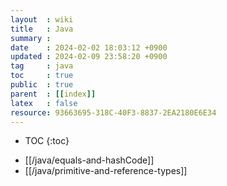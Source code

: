 ```yaml
---
layout  : wiki
title   : Java
summary : 
date    : 2024-02-02 18:03:12 +0900
updated : 2024-02-09 23:58:20 +0900
tag     : java
toc     : true
public  : true
parent  : [[index]]
latex   : false
resource: 93663695-318C-40F3-8837-2EA2180E6E34
---
```

* TOC
{:toc}

- [[/java/equals-and-hashCode]]
- [[/java/primitive-and-reference-types]]
